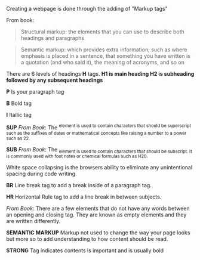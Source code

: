 Creating a webpage is done through the adding of "Markup tags"

From book:
> Structural markup: the elements that you can use to
describe both headings and paragraphs

> Semantic markup: which provides extra information; such
as where emphasis is placed in a sentence, that something
you have written is a quotation (and who said it), the
meaning of acronyms, and so on

There are 6 levels of headings **H** tags. **H1 is main heading H2 is subheading followed by any subsequent headings**

**P** Is your paragraph tag

**B** Bold tag

**I** Itallic tag

**SUP** *From Book*: The <sup> element is used
to contain characters that
should be superscript such
as the suffixes of dates or
mathematical concepts like
raising a number to a power such
as 22.

**SUB** *From Book*: The <sub> element is used to
contain characters that should
be subscript. It is commonly
used with foot notes or chemical
formulas such as H20.

White space collapsing is the browsers ability to eliminate any unintentional spacing during code writing.

**BR** Line break tag to add a break inside of a paragraph tag.

**HR** Horizontal Rule tag to add a line break in between subjects.

*From Book*: There are a few elements that
do not have any words between
an opening and closing tag. They
are known as empty elements
and they are written differently.

**SEMANTIC MARKUP** Markup not used to change the way your page looks but more so to add understanding to how content should be read.

**STRONG** Tag indicates contents is important and is usually bold
